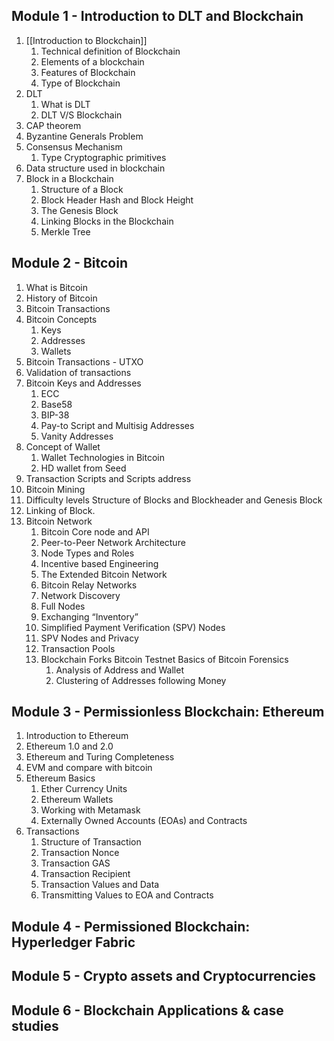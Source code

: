## Module 1 - Introduction to DLT and Blockchain
1. [[Introduction to Blockchain]]
	1. Technical definition of Blockchain
	2. Elements of a blockchain
	3. Features of Blockchain
	4. Type of Blockchain
2. DLT
	1. What is DLT
	2. DLT V/S Blockchain
3. CAP theorem
4. Byzantine Generals Problem
5. Consensus Mechanism
	1. Type Cryptographic primitives
6. Data structure used in blockchain
7. Block in a Blockchain
	1. Structure of a Block
	2. Block Header Hash and Block Height
	3. The Genesis Block
	4. Linking Blocks in the Blockchain
	5. Merkle Tree

## Module 2 - Bitcoin
1. What is Bitcoin 
2. History of Bitcoin
3. Bitcoin Transactions
4. Bitcoin Concepts
	1. Keys
	2. Addresses
	3. Wallets
5. Bitcoin Transactions - UTXO
7. Validation of transactions
8. Bitcoin Keys and Addresses
	1. ECC
	2. Base58
	3. BIP-38
	4. Pay-to Script and Multisig Addresses
	5. Vanity Addresses
10. Concept of Wallet
	1. Wallet Technologies in Bitcoin 
	2. HD wallet from Seed
11. Transaction Scripts and Scripts address
12. Bitcoin Mining
13. Difficulty levels Structure of Blocks and Blockheader and Genesis Block
14. Linking of Block.
15. Bitcoin Network
	1. Bitcoin Core node and API
	2. Peer-to-Peer Network Architecture
	3. Node Types and Roles
	4. Incentive based Engineering
	5. The Extended Bitcoin Network
	6. Bitcoin Relay Networks
	7. Network Discovery
	8. Full Nodes
	9. Exchanging “Inventory”
	10. Simplified Payment Verification (SPV) Nodes
	11. SPV Nodes and Privacy
	12. Transaction Pools
	13. Blockchain Forks Bitcoin Testnet Basics of Bitcoin Forensics
		1. Analysis of Address and Wallet 
		2. Clustering of Addresses following Money

## Module 3 - Permissionless Blockchain: Ethereum
1. Introduction to Ethereum
2. Ethereum 1.0 and 2.0
3. Ethereum and Turing Completeness
4. EVM and compare with bitcoin 
5. Ethereum Basics
	1. Ether Currency Units
	2. Ethereum Wallets 
	3. Working with Metamask 
	4. Externally Owned Accounts (EOAs) and Contracts
6. Transactions
	1. Structure of Transaction
	2. Transaction Nonce 
	3. Transaction GAS
	4. Transaction Recipient
	5. Transaction Values and Data
	6. Transmitting Values to EOA and Contracts

## Module 4 - Permissioned Blockchain: Hyperledger Fabric

## Module 5 - Crypto assets and Cryptocurrencies

## Module 6 - Blockchain Applications & case studies